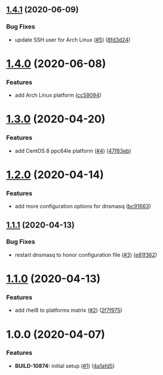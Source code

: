 ## [1.4.1](https://github.com/mongodb-ansible-roles/ansible-role-dnsmasq/compare/v1.4.0...v1.4.1) (2020-06-09)


### Bug Fixes

* update SSH user for Arch Linux ([#5](https://github.com/mongodb-ansible-roles/ansible-role-dnsmasq/issues/5)) ([8fd3d24](https://github.com/mongodb-ansible-roles/ansible-role-dnsmasq/commit/8fd3d242401dd4e11acf528ffe96939ca4a12f13))

# [1.4.0](https://github.com/mongodb-ansible-roles/ansible-role-dnsmasq/compare/v1.3.0...v1.4.0) (2020-06-08)


### Features

* add Arch Linux platform ([cc59094](https://github.com/mongodb-ansible-roles/ansible-role-dnsmasq/commit/cc59094dfe23cb3e9d5d6f91153058f6dd341c0e))

# [1.3.0](https://github.com/mongodb-ansible-roles/ansible-role-dnsmasq/compare/v1.2.0...v1.3.0) (2020-04-20)


### Features

* add CentOS 8 ppc64le platform ([#4](https://github.com/mongodb-ansible-roles/ansible-role-dnsmasq/issues/4)) ([47f83eb](https://github.com/mongodb-ansible-roles/ansible-role-dnsmasq/commit/47f83eb213818025ed42270018370119e2a1117a))

# [1.2.0](https://github.com/mongodb-ansible-roles/ansible-role-dnsmasq/compare/v1.1.1...v1.2.0) (2020-04-14)


### Features

* add more configuration options for dnsmasq ([bc91663](https://github.com/mongodb-ansible-roles/ansible-role-dnsmasq/commit/bc916634d190620ef366183c01c04a8666d3f164))

## [1.1.1](https://github.com/mongodb-ansible-roles/ansible-role-dnsmasq/compare/v1.1.0...v1.1.1) (2020-04-13)


### Bug Fixes

* restart dnsmasq to honor configuration file ([#3](https://github.com/mongodb-ansible-roles/ansible-role-dnsmasq/issues/3)) ([e81f362](https://github.com/mongodb-ansible-roles/ansible-role-dnsmasq/commit/e81f362c257d5ad8e492ad1546ee7cf19747eaed))

# [1.1.0](https://github.com/mongodb-ansible-roles/ansible-role-dnsmasq/compare/v1.0.0...v1.1.0) (2020-04-13)


### Features

* add rhel8 to platforms matrix ([#2](https://github.com/mongodb-ansible-roles/ansible-role-dnsmasq/issues/2)) ([2f7f975](https://github.com/mongodb-ansible-roles/ansible-role-dnsmasq/commit/2f7f975d26177e8128dcd210d48ce2d9f0421789))

# 1.0.0 (2020-04-07)


### Features

* **BUILD-10874:** initial setup ([#1](https://github.com/mongodb-ansible-roles/ansible-role-dnsmasq/issues/1)) ([4a1afd5](https://github.com/mongodb-ansible-roles/ansible-role-dnsmasq/commit/4a1afd5bb9dadba3e69d243f81e80b2183b30a47))

